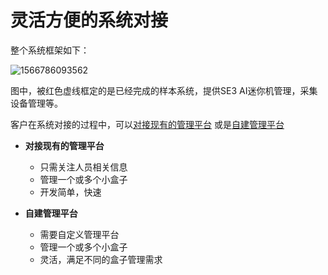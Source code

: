 # 灵活方便的系统对接

整个系统框架如下：

![1566786093562](../../imgs/Arch.png''系统全景图'')

图中，被红色虚线框定的是已经完成的样本系统，提供SE3 AI迷你机管理，采集设备管理等。

客户在系统对接的过程中，可以[对接现有的管理平台](xi-tong-dui-jie-shuo-ming-shu/dui-jie-guan-li-ping-tai/README.md) 或是[自建管理平台](xi-tong-dui-jie-shuo-ming-shu/dui-jie-SE3-he-zi/README.md)

- **对接现有的管理平台**

  - 只需关注人员相关信息
  - 管理一个或多个小盒子
  - 开发简单，快速

- **自建管理平台**

  - 需要自定义管理平台
  - 管理一个或多个小盒子
  - 灵活，满足不同的盒子管理需求

  